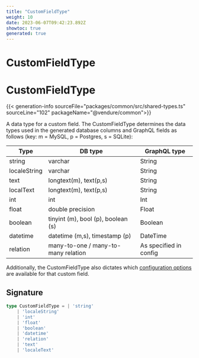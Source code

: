 ```yaml
---
title: "CustomFieldType"
weight: 10
date: 2023-06-07T09:42:23.892Z
showtoc: true
generated: true
---
```

<!-- This file was generated from the Vendure source. Do not modify. Instead, re-run the "docs:build" script -->

# CustomFieldType
<div class="symbol">


# CustomFieldType

{{< generation-info sourceFile="packages/common/src/shared-types.ts" sourceLine="102" packageName="@vendure/common">}}

A data type for a custom field. The CustomFieldType determines the data types used in the generated
database columns and GraphQL fields as follows (key: m = MySQL, p = Postgres, s = SQLite):

Type         | DB type                               | GraphQL type
-----        |---------                              |---------------
string       | varchar                               | String
localeString | varchar                               | String
text         | longtext(m), text(p,s)                | String
localText    | longtext(m), text(p,s)                | String
int          | int                                   | Int
float        | double precision                      | Float
boolean      | tinyint (m), bool (p), boolean (s)    | Boolean
datetime     | datetime (m,s), timestamp (p)         | DateTime
relation     | many-to-one / many-to-many relation   | As specified in config

Additionally, the CustomFieldType also dictates which [configuration options](/docs/typescript-api/custom-fields/#configuration-options)
are available for that custom field.

## Signature

```TypeScript
type CustomFieldType = | 'string'
    | 'localeString'
    | 'int'
    | 'float'
    | 'boolean'
    | 'datetime'
    | 'relation'
    | 'text'
    | 'localeText'
```
</div>
